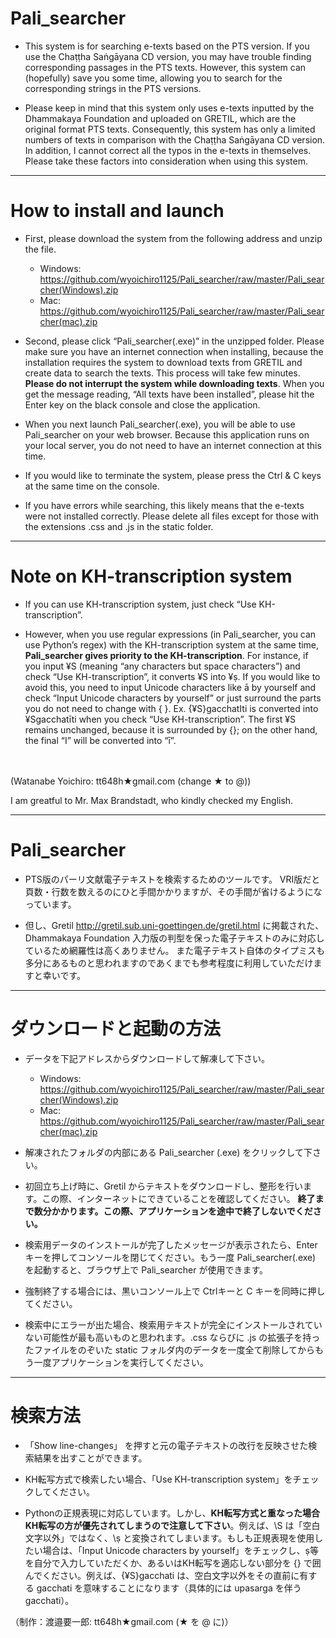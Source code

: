 # Pali_searcher

- This system is for searching e-texts based on the PTS version. If you use the Chaṭṭha Saṅgāyana CD version, you may have trouble finding corresponding passages in the PTS texts. However, this system can (hopefully) save you some time, allowing you to search for the corresponding strings in the PTS versions.

- Please keep in mind that this system only uses e-texts inputted by the Dhammakaya Foundation and uploaded on GRETIL, which are the original format PTS texts. Consequently, this system has only a limited numbers of texts in comparison with the Chaṭṭha Saṅgāyana CD version. In addition, I cannot correct all the typos in the e-texts in themselves. Please take these factors into consideration when using this system.

---

# How to install and launch

- First, please download the system from the following address and unzip the file.
  - Windows: https://github.com/wyoichiro1125/Pali_searcher/raw/master/Pali_searcher(Windows).zip
  - Mac: https://github.com/wyoichiro1125/Pali_searcher/raw/master/Pali_searcher(mac).zip

- Second, please click “Pali_searcher(.exe)” in the unzipped folder. Please make sure you have an internet connection when installing, because the installation requires the system to download texts from GRETIL and create data to search the texts. This process will take few minutes. **Please do not interrupt the system while downloading texts**. When you get the message reading, “All texts have been installed”, please hit the Enter key on the black console and close the application.

- When you next launch Pali_searcher(.exe), you will be able to use Pali_searcher on your web browser. Because this application runs on your local server, you do not need to have an internet connection at this time.

- If you would like to terminate the system, please press the Ctrl & C keys at the same time on the console.

- If you have errors while searching, this likely means that the e-texts were not installed correctly. Please delete all files except for those with the extensions .css and .js in the static folder.

---


# Note on KH-transcription system


- If you can use KH-transcription system, just check “Use KH-transcription”. 

- However, when you use regular expressions (in Pali_searcher, you can use Python’s regex) with the KH-transcription system at the same time, **Pali_searcher gives priority to the KH-transcription**. For instance, if you input ¥S (meaning “any characters but space characters”) and check “Use KH-transcription”, it converts ¥S into ¥ṣ. If you would like to avoid this, you need to input Unicode characters like ā by yourself and check “Input Unicode characters by yourself” or just surround the parts you do not need to change with { }. Ex. {¥S}gacchatIti is converted into ¥Sgacchatīti when you check “Use KH-transcription”. The first ¥S remains unchanged, because it is surrounded by {}; on the other hand, the final “I” will be converted into “ī”.


　
 


(Watanabe Yoichiro: tt648h★gmail.com (change ★ to @))

I am greatful to Mr. Max Brandstadt, who kindly checked my English.

---

# Pali_searcher

- PTS版のパーリ文献電子テキストを検索するためのツールです。
VRI版だと頁数・行数を数えるのにひと手間かかりますが、その手間が省けるようになっています。

- 但し、Gretil http://gretil.sub.uni-goettingen.de/gretil.html
に掲載された、Dhammakaya Foundation 入力版の判型を保った電子テキストのみに対応しているため網羅性は高くありません。
また電子テキスト自体のタイプミスも多分にあるものと思われますのであくまでも参考程度に利用していただけますと幸いです。

---

# ダウンロードと起動の方法

- データを下記アドレスからダウンロードして解凍して下さい。
  - Windows: https://github.com/wyoichiro1125/Pali_searcher/raw/master/Pali_searcher(Windows).zip
  - Mac: https://github.com/wyoichiro1125/Pali_searcher/raw/master/Pali_searcher(mac).zip

- 解凍されたフォルダの内部にある Pali_searcher (.exe) をクリックして下さい。

- 初回立ち上げ時に、Gretil からテキストをダウンロードし、整形を行います。この際、インターネットにできていることを確認してください。
**終了まで数分かかります。この際、アプリケーションを途中で終了しないでください。**

- 検索用データのインストールが完了したメッセージが表示されたら、Enterキーを押してコンソールを閉じてください。もう一度 Pali_searcher(.exe) を起動すると、ブラウザ上で Pali_searcher が使用できます。

- 強制終了する場合には、黒いコンソール上で Ctrlキーと C キーを同時に押してください。

- 検索中にエラーが出た場合、検索用テキストが完全にインストールされていない可能性が最も高いものと思われます。.css ならびに .js の拡張子を持ったファイルをのぞいた static フォルダ内のデータを一度全て削除してからもう一度アプリケーションを実行してください。

---

# 検索方法

- 「Show line-changes」 を押すと元の電子テキストの改行を反映させた検索結果を出すことができます。

- KH転写方式で検索したい場合、「Use KH-transcription system」をチェックしてください。

- Pythonの正規表現に対応しています。しかし、**KH転写方式と重なった場合KH転写の方が優先されてしまうので注意して下さい**。例えば、\S は「空白文字以外」ではなく、\ṣ と変換されてしまいます。もしも正規表現を使用したい場合は、「Input Unicode characters by yourself」をチェックし、ṣ等を自分で入力していただくか、あるいはKH転写を適応しない部分を {} で囲んでください。例えば、{¥S}gacchati は、空白文字以外をその直前に有する gacchati を意味することになります（具体的には upasarga を伴う gacchati）。



（制作：渡邉要一郎: tt648h★gmail.com (★ を @ に)）
